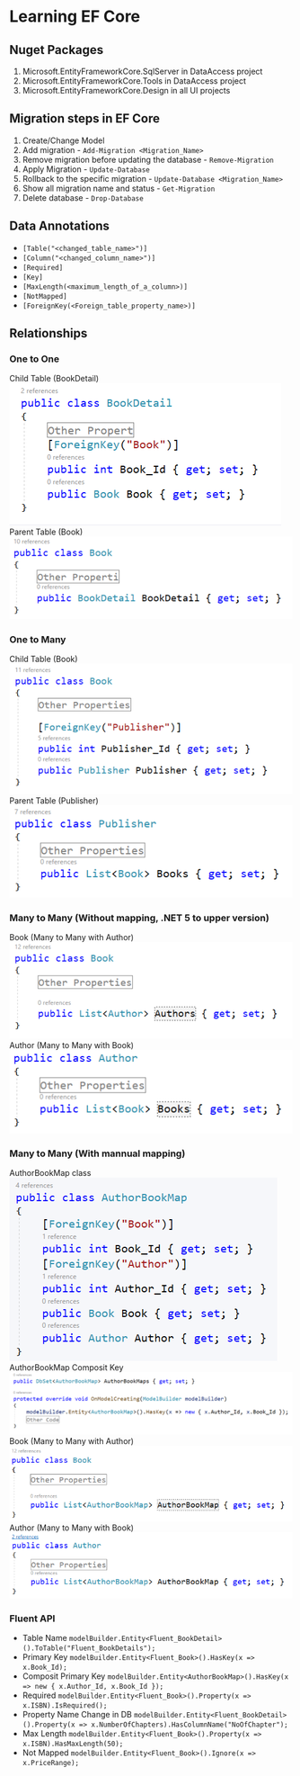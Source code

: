 # Learning EF Core

## Nuget Packages

1. Microsoft.EntityFrameworkCore.SqlServer in DataAccess project
2. Microsoft.EntityFrameworkCore.Tools in DataAccess project
3. Microsoft.EntityFrameworkCore.Design in all UI projects

## Migration steps in EF Core

1. Create/Change Model
2. Add migration - ``Add-Migration <Migration_Name>``
3. Remove migration before updating the database - ``Remove-Migration``
4. Apply Migration - ``Update-Database``
5. Rollback to the specific migration - ``Update-Database <Migration_Name>`` 
6. Show all migration name and status - ``Get-Migration``
7. Delete database - ``Drop-Database``

## Data Annotations

- ``[Table("<changed_table_name>")]``
- ``[Column("<changed_column_name>")]``
- ``[Required]``
- ``[Key]``
- ``[MaxLength(<maximum_length_of_a_column>)]``
- ``[NotMapped]``
- ``[ForeignKey(<Foreign_table_property_name>)]``

## Relationships

### One to One

Child Table  (BookDetail)  
![BookDetail (Child to Book)](Screenshots/BookDetail%20(Child%20to%20Book).png)  
Parent Table (Book)  
![Book (Parent to BookDetail)](Screenshots/Book%20(Parent%20to%20BookDetail).png)   

### One to Many  

Child Table  (Book)  
![Book (Child to Publisher)](Screenshots/Book%20(Child%20to%20Publisher).png)  
Parent Table (Publisher)  
![Publisher (Parent to Book)](Screenshots/Publisher%20(Parent%20to%20Book).png)   

### Many to Many (Without mapping, .NET 5 to upper version)  

Book (Many to Many with Author)  
![Book (Many to Many with Author)](Screenshots/Book%20(Many%20to%20Many%20with%20Author)%201.PNG)  
Author (Many to Many with Book)  
![Author (Many to Many with Book)](Screenshots/Author%20(Many%20to%20Many%20with%20Book)%201.PNG)  

### Many to Many (With mannual mapping)  

AuthorBookMap class  
![AuthorBookMap](Screenshots/AuthorBookMap.png)  
AuthorBookMap Composit Key  
![AuthorBookMapCompositKey](Screenshots/AuthorBookMapCompositKey.PNG)  
Book (Many to Many with Author)  
![Book (Many to Many with Author)](Screenshots/Book%20(Many%20to%20Many%20with%20Author)%202.PNG)  
Author (Many to Many with Book)  
![Author (Many to Many with Book)](Screenshots/Author%20(Many%20to%20Many%20with%20Book)%202.PNG)    

### Fluent API  

- Table Name ``modelBuilder.Entity<Fluent_BookDetail>().ToTable("Fluent_BookDetails");``
- Primary Key ``modelBuilder.Entity<Fluent_Book>().HasKey(x => x.Book_Id);``
- Composit Primary Key ``modelBuilder.Entity<AuthorBookMap>().HasKey(x => new { x.Author_Id, x.Book_Id });``
- Required ``modelBuilder.Entity<Fluent_Book>().Property(x => x.ISBN).IsRequired();``
- Property Name Change in DB ``modelBuilder.Entity<Fluent_BookDetail>().Property(x => x.NumberOfChapters).HasColumnName("NoOfChapter");``
- Max Length ``modelBuilder.Entity<Fluent_Book>().Property(x => x.ISBN).HasMaxLength(50);``
- Not Mapped ``modelBuilder.Entity<Fluent_Book>().Ignore(x => x.PriceRange);``